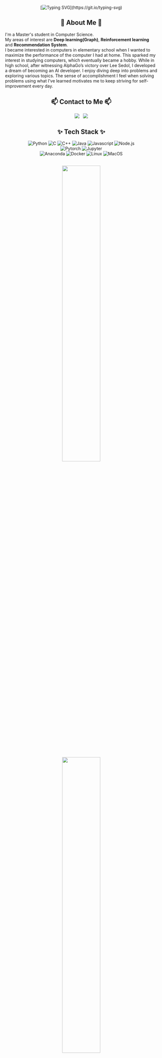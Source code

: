 <div align = "center">

  [![Typing SVG](https://readme-typing-svg.demolab.com/?&width=1000&background=00000000&color=FFFFFF&center=True&vCenter=True&size=25&pause=900&lines=Welcome+to+seorining's+Github!;I'm+interested+in+Deep+Learning(Graph),+RL,+Recsys+...)](https://git.io/typing-svg)

</div>

<h2 align='center'> 🌱 About Me 🌱 </h2>

I'm a Master's student in Computer Science.   
My areas of interest are **Deep learning(Graph)**, **Reinforcement learning** and **Recommendation System**.   
I became interested in computers in elementary school when I wanted to maximize the performance of the computer I had at home. This sparked my interest in studying computers, which eventually became a hobby. While in high school, after witnessing AlphaGo’s victory over Lee Sedol, I developed a dream of becoming an AI developer. I enjoy diving deep into problems and exploring various topics. The sense of accomplishment I feel when solving problems using what I’ve learned motivates me to keep striving for self-improvement every day.

<h2 align='center'> 📫 Contact to Me 📫 </h2>

<div align='center'>

<a href="https://surrr.tistory.com/"> <img src="https://img.shields.io/badge/surrr-000000?style=for-the-badge&logo=tistory&logoColor=white"></a> &nbsp;
<a href="mailto:train1312@naver.com"> <img src="https://img.shields.io/badge/train1312@naver.com-03C75A.svg?&style=for-the-badge&logo=Naver&logoColor=FFFFFF"></a>

</div>

<h2 align='center'> ✨ Tech Stack ✨ </h2>

<div align='center'>
<img alt='Python' src='https://img.shields.io/badge/Python-3776AB.svg?&style=for-the-badge&logo=Python&logoColor=white'/>
<img alt='C' src='https://img.shields.io/badge/C-A8B9CC.svg?&style=for-the-badge&logo=C&logoColor=white'/>
<img alt='C++' src='https://img.shields.io/badge/C++-00599C.svg?&style=for-the-badge&logo=cplusplus&logoColor=white'/>
<img alt='Java' src='https://img.shields.io/badge/Java-ED8B00?&style=for-the-badge&logo=openjdk&logoColor=white'/>
<img alt='Javascript' src='https://img.shields.io/badge/JavaScript-F7DF1E.svg?&style=for-the-badge&logo=JavaScript&logoColor=white'/>
<img alt='Node.js' src='https://img.shields.io/badge/Node.js-5FA04E.svg?&style=for-the-badge&logo=Node.js&logoColor=white'/>
</br>
<img alt='Pytorch' src='https://img.shields.io/badge/PyTorch-EE4C2C.svg?&style=for-the-badge&logo=PyTorch&logoColor=white'/>
<img alt="Jupyter" src ="https://img.shields.io/badge/Jupyter-F37626.svg?&style=for-the-badge&logo=jupyter&logoColor=white"/>  
</br>
<img alt='Anaconda' src='https://img.shields.io/badge/Anaconda-44A833.svg?&style=for-the-badge&logo=Anaconda&logoColor=white'/>
<img alt='Docker' src='https://img.shields.io/badge/Docker-2496ED.svg?&style=for-the-badge&logo=Docker&logoColor=white'/>
<img alt='Linux' src='https://img.shields.io/badge/Linux-FCC624.svg?&style=for-the-badge&logo=Linux&logoColor=white'/>
<img alt='MacOS' src='https://img.shields.io/badge/MacOS-000000.svg?&style=for-the-badge&logo=macos&logoColor=white'/>
</div>

<div align = 'center'>

</br>

<p align='center'>

  <img height="50%" width='auto' src ='https://github-readme-stats.vercel.app/api?username=seorining&show_icons=true&count_private=true&theme=vue-dark&hide_border=true&bg_color=00000000'>
  <img height="50%" width='auto' src ='https://github-readme-stats.vercel.app/api/top-langs/?username=seorining&layout=compact&hide_border=true&theme=vue-dark&bg_color=00000000&langs_count=6'>

</p>

![seorining's Contibution Graph](https://github-readme-activity-graph.vercel.app/graph?username=seorining&theme=vue&bg_color=00000000&hide_border=true)

| Sovled.ac Tier </br> [Started on 24.09.05] | 
|:---:|
| [![Solved.ac Profile](http://mazassumnida.wtf/api/v2/generate_badge?boj=train1312)](https://solved.ac/train1312)|

[![Hits](https://hits.seeyoufarm.com/api/count/incr/badge.svg?url=https%3A%2F%2Fgithub.com%2FholyPigeon%2Fhit-counter&count_bg=%231EB854&title_bg=%232C3E50&icon=github.svg&icon_color=%23E7E7E7&title=&edge_flat=false)](https://hits.seeyoufarm.com)

</div>

<!--
**seorining/seorining** is a ✨ _special_ ✨ repository because its `README.md` (this file) appears on your GitHub profile.

https://simpleicons.org/
-->

